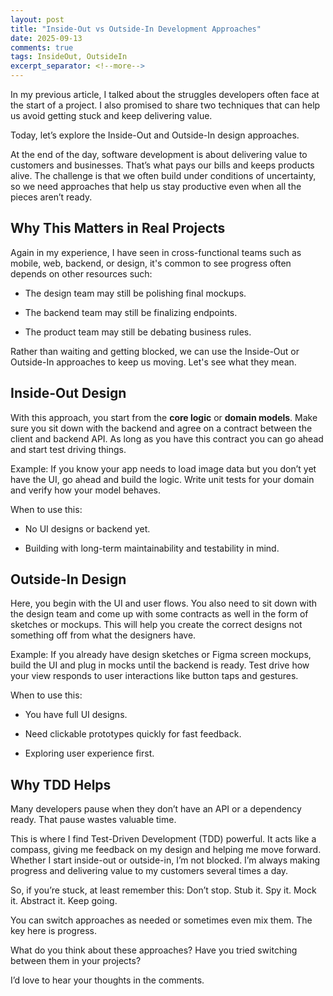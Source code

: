 ```yaml
---
layout: post
title: "Inside-Out vs Outside-In Development Approaches"
date: 2025-09-13
comments: true
tags: InsideOut, OutsideIn
excerpt_separator: <!--more-->
---
```


In my previous article, I talked about the struggles developers often face at the start of a project. I also promised to share two techniques that can help us avoid getting stuck and keep delivering value. 
<!--more-->
Today, let’s explore the Inside-Out and Outside-In design approaches.

At the end of the day, software development is about delivering value to customers and businesses. That’s what pays our bills and keeps products alive. The challenge is that we often build under conditions of uncertainty, so we need approaches that help us stay productive even when all the pieces aren’t ready.

## Why This Matters in Real Projects
Again in my experience, I have seen in cross-functional teams such as mobile, web, backend, or design, it's common to see progress often depends on other resources such:

- The design team may still be polishing final mockups.

- The backend team may still be finalizing endpoints.

- The product team may still be debating business rules.

Rather than waiting and getting blocked, we can use the Inside-Out or Outside-In approaches to keep us moving. Let's see what they mean.

## Inside-Out Design
With this approach, you start from the **core logic** or **domain models**. Make sure you sit down with the backend and agree on a contract between the client and backend API. As long as you have this contract you can go ahead and start test driving things.

Example: If you know your app needs to load image data but you don’t yet have the UI, go ahead and build the logic. Write unit tests for your domain and verify how your model behaves.

When to use this:

- No UI designs or backend yet.

- Building with long-term maintainability and testability in mind.

## Outside-In Design
Here, you begin with the UI and user flows. You also need to sit down with the design team and come up with some contracts as well in the form of sketches or mockups. This will help you create the correct designs not something off from what the designers have.

Example: If you already have design sketches or Figma screen mockups, build the UI and plug in mocks until the backend is ready. Test drive how your view responds to user interactions like button taps and gestures.

When to use this:

- You have full UI designs.

- Need clickable prototypes quickly for fast feedback.

- Exploring user experience first.

## Why TDD Helps
Many developers pause when they don’t have an API or a dependency ready. That pause wastes valuable time.

This is where I find Test-Driven Development (TDD) powerful. It acts like a compass, giving me feedback on my design and helping me move forward. Whether I start inside-out or outside-in, I’m not blocked. I’m always making progress and delivering value to my customers several times a day.

So, if you’re stuck, at least remember this: Don’t stop. Stub it. Spy it. Mock it. Abstract it. Keep going.

You can switch approaches as needed or sometimes even mix them. The key here is progress.

What do you think about these approaches? Have you tried switching between them in your projects?

I’d love to hear your thoughts in the comments.





